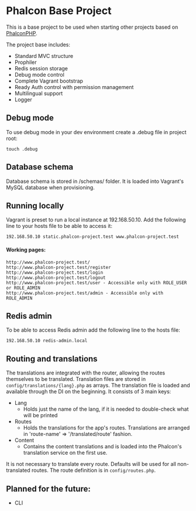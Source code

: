 # Phalcon Base Project

This is a base project to be used when starting other projects based on [PhalconPHP](https://phalconphp.com/).

The project base includes:
- Standard MVC structure
- Prophiler
- Redis session storage
- Debug mode control
- Complete Vagrant bootstrap
- Ready Auth control with permission management
- Multilingual support
- Logger

## Debug mode
To use debug mode in your dev environment create a .debug file in project root:
```
touch .debug
```

## Database schema
Database schema is stored in /schemas/ folder. It is loaded into Vagrant's MySQL database when provisioning.

## Running locally
Vagrant is preset to run a local instance at 192.168.50.10. Add the following line to your hosts file to be able to access it:
```
192.168.50.10 static.phalcon-project.test www.phalcon-project.test
```
#### Working pages:
```
http://www.phalcon-project.test/
http://www.phalcon-project.test/register
http://www.phalcon-project.test/login
http://www.phalcon-project.test/logout
http://www.phalcon-project.test/user - Accessible only with ROLE_USER or ROLE_ADMIN
http://www.phalcon-project.test/admin - Accessible only with ROLE_ADMIN
```

## Redis admin
To be able to access Redis admin add the following line to the hosts file:
```
192.168.50.10 redis-admin.local
```

## Routing and translations
The translations are integrated with the router, allowing the routes themselves to be translated.
Translation files are stored in `config/translations/{lang}.php` as arrays.
The translation file is loaded and available through the DI on the beginning.
It consists of 3 main keys:
- Lang
  - Holds just the name of the lang, if it is needed to double-check what will be printed
- Routes
  - Holds the translations for the app's routes. Translations are arranged in 'route-name' => '/translated/route' fashion.
- Content
  - Contains the content translations and is loaded into the Phalcon's translation service on the first use.

It is not necessary to translate every route. Defaults will be used for all non-translated routes. The route definition is in `config/routes.php`.

## Planned for the future:
- CLI